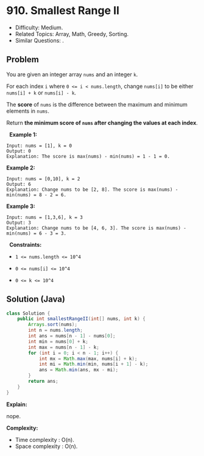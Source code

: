 # 910. Smallest Range II

- Difficulty: Medium.
- Related Topics: Array, Math, Greedy, Sorting.
- Similar Questions: .

## Problem

You are given an integer array ```nums``` and an integer ```k```.

For each index ```i``` where ```0 <= i < nums.length```, change ```nums[i]``` to be either ```nums[i] + k``` or ```nums[i] - k```.

The **score** of ```nums``` is the difference between the maximum and minimum elements in ```nums```.

Return **the minimum **score** of **```nums```** after changing the values at each index**.

 
**Example 1:**

```
Input: nums = [1], k = 0
Output: 0
Explanation: The score is max(nums) - min(nums) = 1 - 1 = 0.
```

**Example 2:**

```
Input: nums = [0,10], k = 2
Output: 6
Explanation: Change nums to be [2, 8]. The score is max(nums) - min(nums) = 8 - 2 = 6.
```

**Example 3:**

```
Input: nums = [1,3,6], k = 3
Output: 3
Explanation: Change nums to be [4, 6, 3]. The score is max(nums) - min(nums) = 6 - 3 = 3.
```

 
**Constraints:**


	
- ```1 <= nums.length <= 10^4```
	
- ```0 <= nums[i] <= 10^4```
	
- ```0 <= k <= 10^4```



## Solution (Java)

```java
class Solution {
    public int smallestRangeII(int[] nums, int k) {
        Arrays.sort(nums);
        int n = nums.length;
        int ans = nums[n - 1] - nums[0];
        int min = nums[0] + k;
        int max = nums[n - 1] - k;
        for (int i = 0; i < n - 1; i++) {
            int mx = Math.max(max, nums[i] + k);
            int mi = Math.min(min, nums[i + 1] - k);
            ans = Math.min(ans, mx - mi);
        }
        return ans;
    }
}
```

**Explain:**

nope.

**Complexity:**

* Time complexity : O(n).
* Space complexity : O(n).
